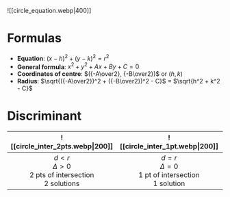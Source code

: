 ![[circle_equation.webp|400]]

# Formulas
- **Equation**: $(x-h)^2 + (y-k)^2 = r^2$
- **General formula**: $x^2 + y^2 + Ax + By + C = 0$
- **Coordinates of centre**: $({-A\over2}, {-B\over2})$ or $(h, k)$
- **Radius**: $\sqrt{({-A\over2})^2 + ({-B\over2})^2 - C}$ = $\sqrt{h^2 + k^2 - C}$

# Discriminant
| ![[circle_inter_2pts.webp\|200]] | ![[circle_inter_1pt.webp\|200]] | ![[circle_inter_0pt.webp\|200]] |
| :--: | :--: | :--: |
| $d < r$<br>$\Delta > 0$<br>2 pts of intersection<br>2 solutions | $d = r$<br>$\Delta = 0$<br>1 pt of intersection<br>1 solution | $d > r$<br>$\Delta < 0$<br>No pts of intersection<br>No solutions |
